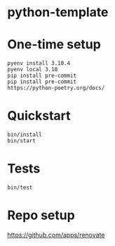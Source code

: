 # python-template


# One-time setup

```
pyenv install 3.10.4
pyenv local 3.10
pip install pre-commit
pip install pre-commit
https://python-poetry.org/docs/
```

# Quickstart

```
bin/install
bin/start
```

# Tests
```
bin/test
```

# Repo setup

https://github.com/apps/renovate

